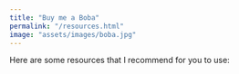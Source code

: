 ```yaml
---
title: "Buy me a Boba"
permalink: "/resources.html"
image: "assets/images/boba.jpg"
---
```


Here are some resources that I recommend for you to use:

